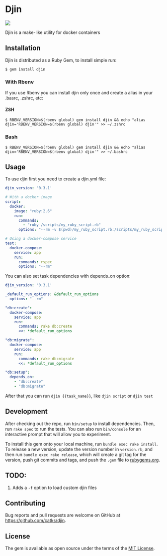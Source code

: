 # Djin

![](https://github.com/catks/djin/workflows/Ruby/badge.svg?branch=master)

Djin is a make-like utility for docker containers

## Installation

Djin is distributed as a Ruby Gem, to install simple run:

    $ gem install djin

### With Rbenv

If you use Rbenv you can install djin only once and create a alias in your .basrc, .zshrc, etc:

#### ZSH
    $ RBENV_VERSION=$(rbenv global) gem install djin && echo "alias djin='RBENV_VERSION=$(rbenv global) djin'" >> ~/.zshrc

### Bash
    $ RBENV_VERSION=$(rbenv global) gem install djin && echo "alias djin='RBENV_VERSION=$(rbenv global) djin'" >> ~/.bashrc

## Usage

To use djin first you need to create a djin.yml file:

```yaml
djin_version: '0.3.1'

# With a docker image
script:
  docker:
    image: "ruby:2.6"
    run:
      commands:
        - "ruby /scripts/my_ruby_script.rb"
      options: "--rm -v $(pwd)/my_ruby_script.rb:/scripts/my_ruby_script.rb"

# Using a docker-compose service
test:
  docker-compose:
    service: app
    run:
      commands: rspec
      options: "--rm"

```

You can also set task dependencies with depends_on option:


```yaml
djin_version: '0.3.1'

_default_run_options: &default_run_options
  options: "--rm"

"db:create":
  docker-compose:
    service: app
    run:
      commands: rake db:create
      <<: *default_run_options

"db:migrate":
  docker-compose:
    service: app
    run:
      commands: rake db:migrate
      <<: *default_run_options

"db:setup":
  depends_on:
    - "db:create"
    - "db:migrate"

```

After that you can run `djin {{task_name}}`, like `djin script` or `djin test`

## Development

After checking out the repo, run `bin/setup` to install dependencies. Then, run `rake spec` to run the tests. You can also run `bin/console` for an interactive prompt that will allow you to experiment.

To install this gem onto your local machine, run `bundle exec rake install`. To release a new version, update the version number in `version.rb`, and then run `bundle exec rake release`, which will create a git tag for the version, push git commits and tags, and push the `.gem` file to [rubygems.org](https://rubygems.org).

## TODO:

1. Adds a `-f` option to load custom djin files

## Contributing

Bug reports and pull requests are welcome on GitHub at https://github.com/catks/djin.

## License

The gem is available as open source under the terms of the [MIT License](https://opensource.org/licenses/MIT).

